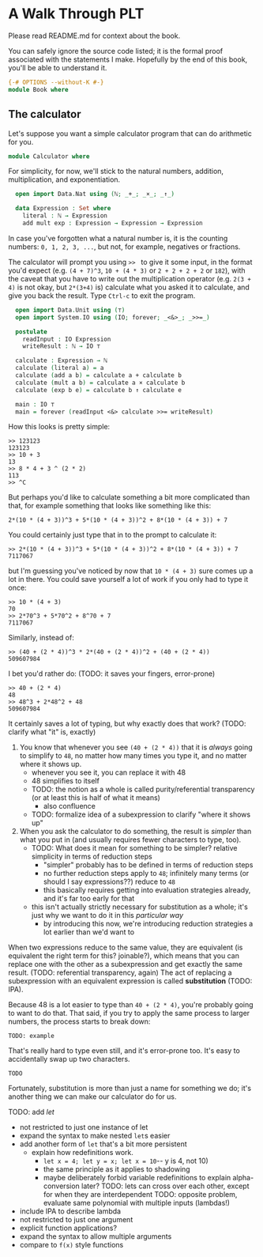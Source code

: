 # A Walk Through PLT
Please read README.md for context about the book.

You can safely ignore the source code listed;
it is the formal proof associated with the statements I make.
Hopefully by the end of this book, you'll be able to understand it.

```agda
{-# OPTIONS --without-K #-}
module Book where
```

## The calculator
Let's suppose you want a simple calculator program that can do arithmetic for you.
```agda
module Calculator where
```

For simplicity, for now, we'll stick to the natural numbers, addition, multiplication, and exponentiation.
```agda
  open import Data.Nat using (ℕ; _+_; _×_; _↑_)

  data Expression : Set where
    literal : ℕ → Expression
    add mult exp : Expression → Expression → Expression
```
In case you've forgotten what a natural number is, it is the counting numbers: `0, 1, 2, 3, ...`, but not, for example, negatives or fractions.

The calculator will prompt you using `>> ` to give it some input, in the format you'd expect
(e.g. `(4 + 7)^3`, `10 + (4 * 3)` or `2 + 2 + 2 + 2` or `182`),
with the caveat that you have to write out the multiplication operator (e.g. `2(3 + 4)` is not okay, but `2*(3+4)` is)
calculate what you asked it to calculate, and give you back the result.
Type `Ctrl-c` to exit the program.
```agda
  open import Data.Unit using (⊤)
  open import System.IO using (IO; forever; _<&>_; _>>=_)

  postulate
    readInput : IO Expression
    writeResult : ℕ → IO ⊤

  calculate : Expression → ℕ
  calculate (literal a) = a
  calculate (add a b) = calculate a + calculate b
  calculate (mult a b) = calculate a × calculate b
  calculate (exp b e) = calculate b ↑ calculate e

  main : IO ⊤
  main = forever (readInput <&> calculate >>= writeResult)
```

How this looks is pretty simple:
```text
>> 123123
123123
>> 10 + 3
13
>> 8 * 4 + 3 ^ (2 * 2)
113
>> ^C
```

But perhaps you'd like to calculate something a bit more complicated than that,
for example something that looks like something like this:
```text
2*(10 * (4 + 3))^3 + 5*(10 * (4 + 3))^2 + 8*(10 * (4 + 3)) + 7
```

You could certainly just type that in to the prompt to calculate it:
```text
>> 2*(10 * (4 + 3))^3 + 5*(10 * (4 + 3))^2 + 8*(10 * (4 + 3)) + 7
7117067
```
but I'm guessing you've noticed by now that `10 * (4 + 3)` sure comes up a lot in there.
You could save yourself a lot of work if you only had to type it once:
```text
>> 10 * (4 + 3)
70
>> 2*70^3 + 5*70^2 + 8^70 + 7
7117067
```
Similarly, instead of:
```text
>> (40 + (2 * 4))^3 * 2*(40 + (2 * 4))^2 + (40 + (2 * 4))
509607984
```
I bet you'd rather do: (TODO: it saves your fingers, error-prone)
```text
>> 40 + (2 * 4)
48
>> 48^3 + 2*48^2 + 48
509607984
```

It certainly saves a lot of typing, but why exactly does that work? (TODO: clarify what "it" is, exactly)
1. You know that whenever you see `(40 + (2 * 4))` that it is *always* going to simplify to `48`, no matter how many times you type it, and no matter where it shows up.
   * whenever you see it, you can replace it with 48
   * 48 simplifies to itself
   * TODO: the notion as a whole is called purity/referential transparency (or at least this is half of what it means)
     * also confluence
   * TODO: formalize idea of a subexpression to clarify "where it shows up"
2. When you ask the calculator to do something, the result is *simpler* than what you put in (and usually requires fewer characters to type, too).
   * TODO: What does it mean for something to be simpler? relative simplicity in terms of reduction steps
      * "simpler" probably has to be defined in terms of reduction steps
      * no further reduction steps apply to `48`; infinitely many terms (or should I say expressions??) reduce to `48`
      * this basically requires getting into evaluation strategies already, and it's far too early for that
   * this isn't actually strictly necessary for substitution as a whole; it's just why we want to do it in this *particular way*
      * by introducing this now, we're introducing reduction strategies a lot earlier than we'd want to

When two expressions reduce to the same value, they are equivalent (is equivalent the right term for this? joinable?),
which means that you can replace one with the other as a subexpression and get exactly the same result. (TODO: referential transparency, again)
The act of replacing a subexpression with an equivalent expression is called **substitution** (TODO: IPA).

Because 48 is a lot easier to type than `40 + (2 * 4)`, you're probably going to want to do that.
That said, if you try to apply the same process to larger numbers, the process starts to break down:
```text
TODO: example
```
That's really hard to type even still, and it's error-prone too.
It's easy to accidentally swap up two characters.
```text
TODO
```
Fortunately, substitution is more than just a name for something we do;
it's another thing we can make our calculator do for us.

TODO: add *let*
   * not restricted to just one instance of let
   * expand the syntax to make nested `let`s easier
   * add another form of `let` that's a bit more persistent
      * explain how redefinitions work.
         * `let x = 4; let y = x; let x = 10`-- y is 4, not 10)
         * the same principle as it applies to shadowing
         * maybe deliberately forbid variable redefinitions to explain alpha-conversion later?
TODO: lets can cross over each other, except for when they are interdependent
TODO: opposite problem, evaluate same polynomial with multiple inputs (lambdas!)
   * include IPA to describe lambda
   * not restricted to just one argument
   * explicit function applications?
   * expand the syntax to allow multiple arguments
   * compare to `f(x)` style functions
